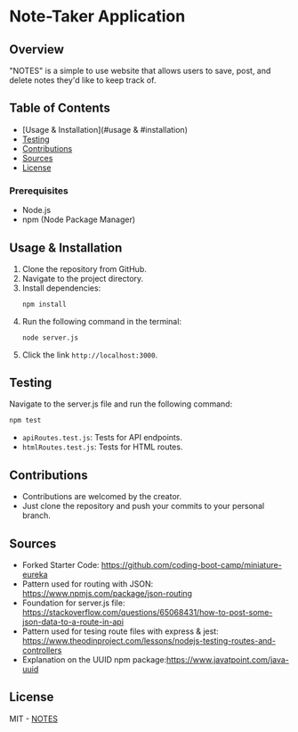 # Note-Taker Application

## Overview
"NOTES" is a simple to use website that allows users to save, post, and delete notes they'd like to keep track of. 

## Table of Contents
- [Usage & Installation](#usage & #installation)
- [Testing](#testing)
- [Contributions](#contributions)
- [Sources](#sources)
- [License](#license)

### Prerequisites
- Node.js
- npm (Node Package Manager)

## Usage & Installation
1. Clone the repository from GitHub.
2. Navigate to the project directory.
3. Install dependencies:
   ```bash
   npm install
   ```
4. Run the following command in the terminal:
    ```bash
    node server.js
    ```
5. Click the link `http://localhost:3000`.

## Testing
Navigate to the server.js file and run the following command:
```bash
npm test
```
- `apiRoutes.test.js`: Tests for API endpoints.
- `htmlRoutes.test.js`: Tests for HTML routes.

## Contributions
- Contributions are welcomed by the creator. 
- Just clone the repository and push your commits to your personal branch. 

## Sources
- Forked Starter Code: https://github.com/coding-boot-camp/miniature-eureka
- Pattern used for routing with JSON: https://www.npmjs.com/package/json-routing
- Foundation for server.js file: https://stackoverflow.com/questions/65068431/how-to-post-some-json-data-to-a-route-in-api
- Pattern used for tesing route files with express & jest: https://www.theodinproject.com/lessons/nodejs-testing-routes-and-controllers
- Explanation on the UUID npm package:https://www.javatpoint.com/java-uuid

## License
MIT - [NOTES](../../../../Downloads/MIT_License_2024_Jarrett_Delaney.txt)
